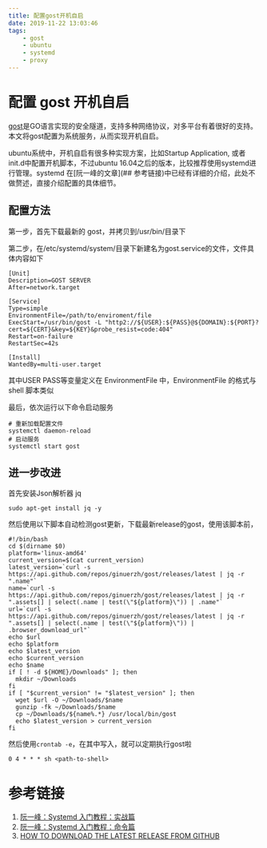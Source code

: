 ```yaml
---
title: 配置gost开机自启
date: 2019-11-22 13:03:46
tags: 
	- gost
	- ubuntu
	- systemd
	- proxy
---
```


# 配置 gost 开机自启

[gost](https://github.com/ginuerzh/gost)是GO语言实现的安全隧道，支持多种网络协议，对多平台有着很好的支持。本文将gost配置为系统服务，从而实现开机自启。

ubuntu系统中，开机自启有很多种实现方案，比如Startup Application, 或者init.d中配置开机脚本，不过ubuntu 16.04之后的版本，比较推荐使用systemd进行管理。systemd 在[阮一峰的文章](## 参考链接)中已经有详细的介绍，此处不做赘述，直接介绍配置的具体细节。

## 配置方法

第一步，首先下载最新的 gost，并拷贝到/usr/bin/目录下

第二步，在/etc/systemd/system/目录下新建名为gost.service的文件，文件具体内容如下

```shell
[Unit]
Description=GOST SERVER
After=network.target

[Service]
Type=simple
EnvironmentFile=/path/to/enviroment/file
ExecStart=/usr/bin/gost -L "http2://${USER}:${PASS}@${DOMAIN}:${PORT}?cert=${CERT}&key=${KEY}&probe_resist=code:404"
Restart=on-failure
RestartSec=42s

[Install]
WantedBy=multi-user.target
```

其中USER PASS等变量定义在 EnvironmentFile 中，EnvironmentFile 的格式与shell 脚本类似

最后，依次运行以下命令启动服务

```shell
# 重新加载配置文件
systemctl daemon-reload
# 启动服务
systemctl start gost
```

## 进一步改进

首先安装Json解析器 jq
```shell
sudo apt-get install jq -y
```
然后使用以下脚本自动检测gost更新，下载最新release的gost，使用该脚本前，
```shell
#!/bin/bash
cd $(dirname $0)
platform='linux-amd64'
current_version=$(cat current_version)
latest_version=`curl -s https://api.github.com/repos/ginuerzh/gost/releases/latest | jq -r ".name"`
name=`curl -s https://api.github.com/repos/ginuerzh/gost/releases/latest | jq -r ".assets[] | select(.name | test(\"${platform}\")) | .name"`
url=`curl -s https://api.github.com/repos/ginuerzh/gost/releases/latest | jq -r ".assets[] | select(.name | test(\"${platform}\")) | .browser_download_url"`
echo $url
echo $platform
echo $latest_version
echo $current_version
echo $name
if [ ! -d ${HOME}/Downloads" ]; then
  mkdir ~/Downloads
fi
if [ "$current_version" != "$latest_version" ]; then
  wget $url -O ~/Downloads/$name
  gunzip -fk ~/Downloads/$name
  cp ~/Downloads/${name%.*} /usr/local/bin/gost
  echo $latest_version > current_version
fi
```
然后使用`crontab -e`，在其中写入，就可以定期执行gost啦
```shell
0 4 * * * sh <path-to-shell>
```

# 参考链接

1. [阮一峰：Systemd 入门教程：实战篇](http://www.ruanyifeng.com/blog/2016/03/systemd-tutorial-part-two.html)
2. [阮一峰：Systemd 入门教程：命令篇](http://www.ruanyifeng.com/blog/2016/03/systemd-tutorial-commands.html)
3. [HOW TO DOWNLOAD THE LATEST RELEASE FROM GITHUB](https://starkandwayne.com/blog/how-to-download-the-latest-release-from-github/)
